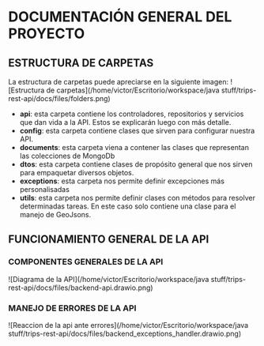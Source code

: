 # DOCUMENTACIÓN GENERAL DEL PROYECTO

## ESTRUCTURA DE CARPETAS
La estructura de carpetas puede apreciarse en la siguiente imagen:
![Estructura de carpetas](/home/victor/Escritorio/workspace/java stuff/trips-rest-api/docs/files/folders.png)
- **api**: esta carpeta contiene los controladores, repositorios y servicios que dan vida a la API. Estos se explicarán luego con más detalle.
- **config**: esta carpeta contiene clases que sirven para configurar nuestra API.
- **documents**: esta carpeta viena a contener las clases que representan las colecciones de MongoDb
- **dtos**: esta carpeta contiene clases de propósito general que nos sirven para empaquetar diversos objetos.
- **exceptions**: esta carpeta nos permite definir excepciones más personalisadas
- **utils**: esta carpeta nos permite definir clases con métodos para resolver determinadas tareas. En este caso solo contiene una clase para el manejo de GeoJsons.

## FUNCIONAMIENTO GENERAL DE LA API
### COMPONENTES GENERALES DE LA API
![Diagrama de la API](/home/victor/Escritorio/workspace/java stuff/trips-rest-api/docs/files/backend-api.drawio.png)
### MANEJO DE ERRORES DE LA API
![Reaccion de la api ante errores](/home/victor/Escritorio/workspace/java stuff/trips-rest-api/docs/files/backend_exceptions_handler.drawio.png)
